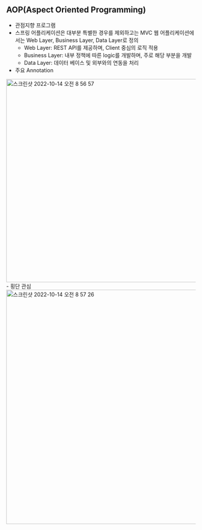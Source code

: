 ## AOP(Aspect Oriented Programming)
- 관점지향 프로그램
- 스프링 어플리케이션은 대부분 특별한 경우를 제외하고는 MVC 웹 어플리케이션에서는 Web Layer, Business Layer, Data Layer로 정의
  - Web Layer: REST API를 제공하며, Client 중심의 로직 적용
  - Business Layer: 내부 정책에 따른 logic를 개발하며, 주로 해당 부분을 개발
  - Data Layer: 데이터 베이스 및 외부와의 연동을 처리
- 주요 Annotation
<img width="541" alt="스크린샷 2022-10-14 오전 8 56 57" src="https://user-images.githubusercontent.com/75515697/195732807-ba58c67b-9409-4da9-8d58-c6b38ead1fca.png">
- 횡단 관심
<img width="624" alt="스크린샷 2022-10-14 오전 8 57 26" src="https://user-images.githubusercontent.com/75515697/195732852-5aac2681-1f04-4364-a291-6b0fea6b34df.png">
